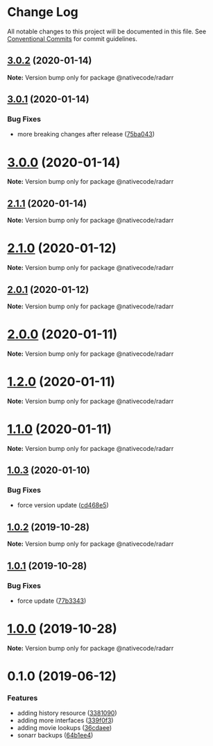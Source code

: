 # Change Log

All notable changes to this project will be documented in this file.
See [Conventional Commits](https://conventionalcommits.org) for commit guidelines.

## [3.0.2](https://git.nativecode.net/nativecode/media-clients/compare/@nativecode/radarr@3.0.2-next.0...@nativecode/radarr@3.0.2) (2020-01-14)

**Note:** Version bump only for package @nativecode/radarr





## [3.0.1](https://git.nativecode.net/nativecode/media-clients/compare/@nativecode/radarr@3.0.0...@nativecode/radarr@3.0.1) (2020-01-14)


### Bug Fixes

* more breaking changes after release ([75ba043](https://git.nativecode.net/nativecode/media-clients/commits/75ba04322fb4d970eae60a6f814165737925fe92))





# [3.0.0](https://git.nativecode.net/nativecode/media-clients/compare/@nativecode/radarr@3.0.0-next.0...@nativecode/radarr@3.0.0) (2020-01-14)

**Note:** Version bump only for package @nativecode/radarr





## [2.1.1](https://git.nativecode.net/nativecode/media-clients/compare/@nativecode/radarr@2.1.1-next.0...@nativecode/radarr@2.1.1) (2020-01-14)

**Note:** Version bump only for package @nativecode/radarr





# [2.1.0](https://git.nativecode.net/nativecode/media-clients/compare/@nativecode/radarr@2.1.0-next.0...@nativecode/radarr@2.1.0) (2020-01-12)

**Note:** Version bump only for package @nativecode/radarr





## [2.0.1](https://git.nativecode.net/nativecode/media-clients/compare/@nativecode/radarr@2.0.1-next.0...@nativecode/radarr@2.0.1) (2020-01-12)

**Note:** Version bump only for package @nativecode/radarr





# [2.0.0](https://git.nativecode.net/nativecode/media-clients/compare/@nativecode/radarr@2.0.0-next.3...@nativecode/radarr@2.0.0) (2020-01-11)

**Note:** Version bump only for package @nativecode/radarr





# [1.2.0](https://git.nativecode.net/nativecode/media-clients/compare/@nativecode/radarr@1.2.0-next.0...@nativecode/radarr@1.2.0) (2020-01-11)

**Note:** Version bump only for package @nativecode/radarr





# [1.1.0](https://git.nativecode.net/nativecode/media-clients/compare/@nativecode/radarr@1.1.0-next.2...@nativecode/radarr@1.1.0) (2020-01-11)

**Note:** Version bump only for package @nativecode/radarr





## [1.0.3](https://git.nativecode.net/nativecode/media-clients/compare/@nativecode/radarr@1.0.3-next.1...@nativecode/radarr@1.0.3) (2020-01-10)


### Bug Fixes

* force version update ([cd468e5](https://git.nativecode.net/nativecode/media-clients/commits/cd468e5c7e9c4fdc553465865aaaba706d375e12))





## [1.0.2](https://git.nativecode.net/nativecode/media-clients/compare/@nativecode/radarr@1.0.2-next.0...@nativecode/radarr@1.0.2) (2019-10-28)

**Note:** Version bump only for package @nativecode/radarr





## [1.0.1](https://git.nativecode.net/nativecode/media-clients/compare/@nativecode/radarr@1.0.0...@nativecode/radarr@1.0.1) (2019-10-28)


### Bug Fixes

* force update ([77b3343](https://git.nativecode.net/nativecode/media-clients/commits/77b33435d5b1a7a1c76d74ad085cf8c9940b0ec8))





# [1.0.0](https://git.nativecode.net/nativecode/media-clients/compare/@nativecode/radarr@1.0.0-next.2...@nativecode/radarr@1.0.0) (2019-10-28)

**Note:** Version bump only for package @nativecode/radarr





# 0.1.0 (2019-06-12)


### Features

* adding history resource ([3381090](https://git.nativecode.net/nativecode/media-clients/commits/3381090))
* adding more interfaces ([339f0f3](https://git.nativecode.net/nativecode/media-clients/commits/339f0f3))
* adding movie lookups ([36cdaee](https://git.nativecode.net/nativecode/media-clients/commits/36cdaee))
* sonarr backups ([64b1ee4](https://git.nativecode.net/nativecode/media-clients/commits/64b1ee4))
